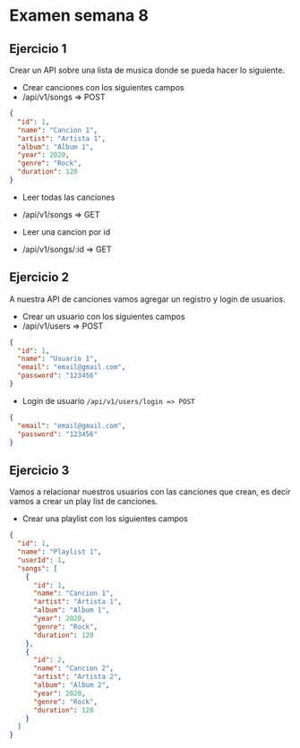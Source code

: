 # Examen semana 8

## Ejercicio 1

Crear un API sobre una lista de musica donde se pueda hacer lo siguiente.

* Crear canciones con los siguientes campos
* /api/v1/songs => POST

```json
{
  "id": 1,
  "name": "Cancion 1",
  "artist": "Artista 1",
  "album": "Album 1",
  "year": 2020,
  "genre": "Rock",
  "duration": 120
}
```

* Leer todas las canciones
* /api/v1/songs => GET

* Leer una cancion por id
* /api/v1/songs/:id => GET
  
## Ejercicio 2

A nuestra API de canciones vamos agregar un registro y login de usuarios.

* Crear un usuario con los siguientes campos
* /api/v1/users => POST

```json
{
  "id": 1,
  "name": "Usuario 1",
  "email": "email@gmail.com",
  "password": "123456"
}
```

* Login de usuario
`/api/v1/users/login => POST`

```json
{
  "email": "email@gmail.com",
  "password": "123456"
}
```

## Ejercicio 3

Vamos a relacionar nuestros usuarios con las canciones que crean, es decir vamos a crear un play list de canciones.

* Crear una playlist con los siguientes campos

```json
{
  "id": 1,
  "name": "Playlist 1",
  "userId": 1,
  "songs": [
    {
      "id": 1,
      "name": "Cancion 1",
      "artist": "Artista 1",
      "album": "Album 1",
      "year": 2020,
      "genre": "Rock",
      "duration": 120
    },
    {
      "id": 2,
      "name": "Cancion 2",
      "artist": "Artista 2",
      "album": "Album 2",
      "year": 2020,
      "genre": "Rock",
      "duration": 120
    }
  ]
}
```
